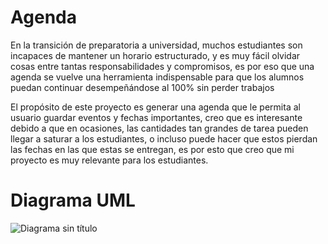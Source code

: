 # Agenda
En la transición de preparatoria a universidad, muchos estudiantes son incapaces de mantener un horario estructurado, y es muy fácil olvidar cosas entre tantas responsabilidades y compromisos, es por eso que una agenda se vuelve una herramienta indispensable para que los alumnos puedan continuar desempeñándose al 100% sin perder trabajos

El propósito de este proyecto es generar una agenda que le permita al usuario guardar eventos y fechas importantes, creo que es interesante debido a que en ocasiones, las cantidades tan grandes de tarea pueden llegar a saturar a los estudiantes, o incluso puede hacer que estos pierdan las fechas en las que estas se entregan, es por esto que creo que mi proyecto es muy relevante para los estudiantes.

# Diagrama UML
![Diagrama sin título](https://github.com/RaulHerreraR/Agenda/assets/152461749/d2e17d27-7d8c-4904-8756-7d2418ddfefd)
